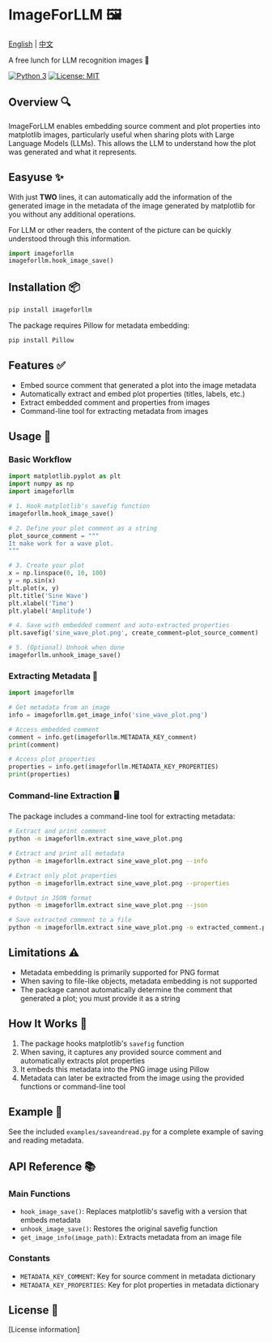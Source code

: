 # ImageForLLM 🖼️

[English](README.md) | [中文](README_zh.md)

A free lunch for LLM recognition images 🍱

[![Python 3](https://img.shields.io/badge/python-3+-blue.svg)](https://www.python.org/downloads/)
[![License: MIT](https://img.shields.io/badge/License-MIT-yellow.svg)](https://opensource.org/licenses/MIT)


## Overview 🔍

ImageForLLM enables embedding source comment and plot properties into matplotlib images, particularly useful when sharing plots with Large Language Models (LLMs). This allows the LLM to understand how the plot was generated and what it represents.

## Easyuse ✨

With just **TWO** lines, it can automatically add the information of the generated image in the metadata of the image generated by matplotlib for you without any additional operations.

For LLM or other readers, the content of the picture can be quickly understood through this information.


```python
import imageforllm
imageforllm.hook_image_save()
```


## Installation 📦

```bash
pip install imageforllm
```

The package requires Pillow for metadata embedding:

```bash
pip install Pillow
```

## Features ✅

- Embed source comment that generated a plot into the image metadata
- Automatically extract and embed plot properties (titles, labels, etc.)
- Extract embedded comment and properties from images
- Command-line tool for extracting metadata from images

## Usage 🚀

### Basic Workflow

```python
import matplotlib.pyplot as plt
import numpy as np
import imageforllm

# 1. Hook matplotlib's savefig function
imageforllm.hook_image_save()

# 2. Define your plot comment as a string
plot_source_comment = """
It make work for a wave plot.
"""

# 3. Create your plot
x = np.linspace(0, 10, 100)
y = np.sin(x)
plt.plot(x, y)
plt.title('Sine Wave')
plt.xlabel('Time')
plt.ylabel('Amplitude')

# 4. Save with embedded comment and auto-extracted properties
plt.savefig('sine_wave_plot.png', create_comment=plot_source_comment)

# 5. (Optional) Unhook when done
imageforllm.unhook_image_save()
```

### Extracting Metadata 🔄

```python
import imageforllm

# Get metadata from an image
info = imageforllm.get_image_info('sine_wave_plot.png')

# Access embedded comment
comment = info.get(imageforllm.METADATA_KEY_comment)
print(comment)

# Access plot properties
properties = info.get(imageforllm.METADATA_KEY_PROPERTIES)
print(properties)
```

### Command-line Extraction 🖥️

The package includes a command-line tool for extracting metadata:

```bash
# Extract and print comment
python -m imageforllm.extract sine_wave_plot.png

# Extract and print all metadata
python -m imageforllm.extract sine_wave_plot.png --info

# Extract only plot properties
python -m imageforllm.extract sine_wave_plot.png --properties

# Output in JSON format
python -m imageforllm.extract sine_wave_plot.png --json

# Save extracted comment to a file
python -m imageforllm.extract sine_wave_plot.png -o extracted_comment.py
```

## Limitations ⚠️

- Metadata embedding is primarily supported for PNG format
- When saving to file-like objects, metadata embedding is not supported
- The package cannot automatically determine the comment that generated a plot; you must provide it as a string

## How It Works 🔧

1. The package hooks matplotlib's `savefig` function
2. When saving, it captures any provided source comment and automatically extracts plot properties
3. It embeds this metadata into the PNG image using Pillow
4. Metadata can later be extracted from the image using the provided functions or command-line tool

## Example 📝

See the included `examples/saveandread.py` for a complete example of saving and reading metadata.

## API Reference 📚

### Main Functions

- `hook_image_save()`: Replaces matplotlib's savefig with a version that embeds metadata
- `unhook_image_save()`: Restores the original savefig function
- `get_image_info(image_path)`: Extracts metadata from an image file

### Constants

- `METADATA_KEY_COMMENT`: Key for source comment in metadata dictionary
- `METADATA_KEY_PROPERTIES`: Key for plot properties in metadata dictionary

## License 📄

[License information]
